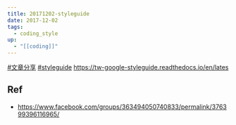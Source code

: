 ```yaml
---
title: 20171202-styleguide
date: 2017-12-02
tags:
  - coding_style
up:
  - "[[coding]]"
---
```

[#文章分享](https://www.facebook.com/hashtag/%E6%96%87%E7%AB%A0%E5%88%86%E4%BA%AB?__eep__=6&__cft__[0]=AZUB1vXBKbrzjGb2sMW06aisRc6HsARl1V41kQEVfykzeum5p0j39KknS27UT8pnYQL4J4hyS-CqZLwduL3yYPIY-xe99T606pHevHQxU_7j9ot3oajXCuPNej6L_tJ4bAsvuNmoEWDRvYtYcg2riWA_3N_45EAtzRLxkqkVCanuMB2t91KHnoAGBN3jzEE0i80&__tn__=*NK-R) [#styleguide](https://www.facebook.com/hashtag/styleguide?__eep__=6&__cft__[0]=AZUB1vXBKbrzjGb2sMW06aisRc6HsARl1V41kQEVfykzeum5p0j39KknS27UT8pnYQL4J4hyS-CqZLwduL3yYPIY-xe99T606pHevHQxU_7j9ot3oajXCuPNej6L_tJ4bAsvuNmoEWDRvYtYcg2riWA_3N_45EAtzRLxkqkVCanuMB2t91KHnoAGBN3jzEE0i80&__tn__=*NK-R)
https://tw-google-styleguide.readthedocs.io/en/lates
## Ref
- https://www.facebook.com/groups/363494050740833/permalink/376399396116965/